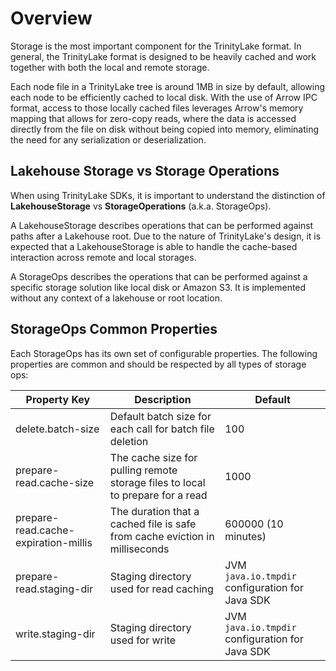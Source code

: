 # Overview

Storage is the most important component for the TrinityLake format.
In general, the TrinityLake format is designed to be heavily cached and
work together with both the local and remote storage.

Each node file in a TrinityLake tree is around 1MB in size by default, allowing each node to be efficiently
cached to local disk. With the use of Arrow IPC format, access to those locally cached files leverages Arrow's memory mapping
that allows for zero-copy reads, where the data is accessed directly from the file on disk without being copied into memory, 
eliminating the need for any serialization or deserialization.

## Lakehouse Storage vs Storage Operations

When using TrinityLake SDKs, it is important to understand the distinction of **LakehouseStorage** vs **StorageOperations** (a.k.a. StorageOps).

A LakehouseStorage describes operations that can be performed against paths after a Lakehouse root.
Due to the nature of TrinityLake's design, it is expected that a LakehouseStorage is able to 
handle the cache-based interaction across remote and local storages. 

A StorageOps describes the operations that can be performed against a specific storage solution like local disk or Amazon S3.
It is implemented without any context of a lakehouse or root location.


## StorageOps Common Properties

Each StorageOps has its own set of configurable properties.
The following properties are common and should be respected by all types of storage ops:

| Property Key                         | Description                                                                    | Default                                         |
|--------------------------------------|--------------------------------------------------------------------------------|-------------------------------------------------|
| delete.batch-size                    | Default batch size for each call for batch file deletion                       | 100                                             |
| prepare-read.cache-size              | The cache size for pulling remote storage files to local to prepare for a read | 1000                                            |
| prepare-read.cache-expiration-millis | The duration that a cached file is safe from cache eviction in milliseconds    | 600000 (10 minutes)                             |
| prepare-read.staging-dir             | Staging directory used for read caching                                        | JVM `java.io.tmpdir` configuration for Java SDK |
| write.staging-dir                    | Staging directory used for write                                               | JVM `java.io.tmpdir` configuration for Java SDK |
